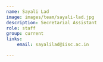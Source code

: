 ```yaml
---
name: Sayali Lad
image: images/team/sayali-lad.jpg
description: Secretarial Assistant
role: staff
group: current
links:
    email: sayalilad@iisc.ac.in
  
---
```


